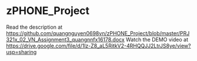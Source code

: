 # zPHONE_Project

Read the description at https://github.com/quangnguyen0698vn/zPHONE_Project/blob/master/PRJ321x_02_VN_Assignment3_quangnnfx16178.docx
Watch the DEMO video at https://drive.google.com/file/d/1lz-Z8_aL5RitkV2-4RHQQJJ2LtrJS8ye/view?usp=sharing
